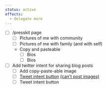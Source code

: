 ```yaml
---
status: active
effects:
  - delegate more
---
```


- [ ] /presskit page
  - [ ] Pictures of me with community
  - [ ] Pictures of me with family (and with self)
  - Copy and pasteable
    - [ ] Bios
    - [ ] Bios
- [ ] Add twitter intent for sharing blog posts
  - [ ] Add copy-paste-able image
  - [ ] [Tweet intent button]() [(can't post images)](https://stackoverflow.com/questions/18321649/twitter-web-intent-to-post-image)
  - [ ] Tweet intent button
